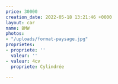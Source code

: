 ```yaml
---
price: 30000
creation_date: 2022-05-18 13:21:46 +0000
layout: car
name: BMW
photos:
- "/uploads/format-paysage.jpg"
proprietes:
- propriete: ''
  valeur: ''
- valeur: 4cv
  propriete: Cylindrée

---
```


